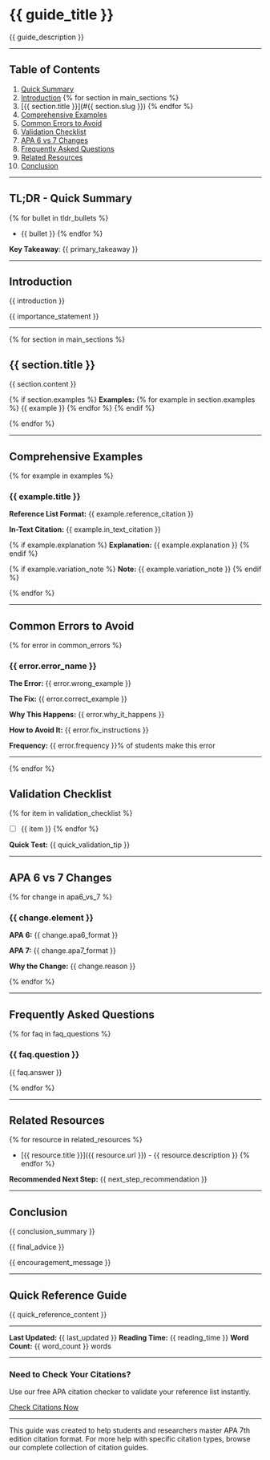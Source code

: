 # {{ guide_title }}

{{ guide_description }}

---

## Table of Contents

1. [Quick Summary](#tldr---quick-summary)
2. [Introduction](#introduction)
{% for section in main_sections %}
3. [{{ section.title }}](#{{ section.slug }})
{% endfor %}
4. [Comprehensive Examples](#comprehensive-examples)
5. [Common Errors to Avoid](#common-errors-to-avoid)
6. [Validation Checklist](#validation-checklist)
7. [APA 6 vs 7 Changes](#apa-6-vs-7-changes)
8. [Frequently Asked Questions](#frequently-asked-questions)
9. [Related Resources](#related-resources)
10. [Conclusion](#conclusion)

---

## TL;DR - Quick Summary

{% for bullet in tldr_bullets %}
- {{ bullet }}
{% endfor %}

**Key Takeaway**: {{ primary_takeaway }}

---

## Introduction

{{ introduction }}

{{ importance_statement }}

---

{% for section in main_sections %}
## {{ section.title }}

{{ section.content }}

{% if section.examples %}
**Examples:**
{% for example in section.examples %}
{{ example }}
{% endfor %}
{% endif %}

{% endfor %}

---

## Comprehensive Examples

{% for example in examples %}
### {{ example.title }}

**Reference List Format:**
{{ example.reference_citation }}

**In-Text Citation:**
{{ example.in_text_citation }}

{% if example.explanation %}
**Explanation:** {{ example.explanation }}
{% endif %}

{% if example.variation_note %}
**Note:** {{ example.variation_note }}
{% endif %}

{% endfor %}

---

## Common Errors to Avoid

{% for error in common_errors %}
### {{ error.error_name }}

**The Error:**
{{ error.wrong_example }}

**The Fix:**
{{ error.correct_example }}

**Why This Happens:** {{ error.why_it_happens }}

**How to Avoid It:** {{ error.fix_instructions }}

**Frequency:** {{ error.frequency }}% of students make this error

---

{% endfor %}

## Validation Checklist

{% for item in validation_checklist %}
- [ ] {{ item }}
{% endfor %}

**Quick Test:** {{ quick_validation_tip }}

---

## APA 6 vs 7 Changes

{% for change in apa6_vs_7 %}
### {{ change.element }}

**APA 6:** {{ change.apa6_format }}

**APA 7:** {{ change.apa7_format }}

**Why the Change:** {{ change.reason }}

{% endfor %}

---

## Frequently Asked Questions

{% for faq in faq_questions %}
### {{ faq.question }}

{{ faq.answer }}

{% endfor %}

---

## Related Resources

{% for resource in related_resources %}
- [{{ resource.title }}]({{ resource.url }}) - {{ resource.description }}
{% endfor %}

**Recommended Next Step:** {{ next_step_recommendation }}

---

## Conclusion

{{ conclusion_summary }}

{{ final_advice }}

{{ encouragement_message }}

---

## Quick Reference Guide

{{ quick_reference_content }}

---

**Last Updated:** {{ last_updated }}
**Reading Time:** {{ reading_time }}
**Word Count:** {{ word_count }} words

---

<div class="cta-placement">
    <h3>Need to Check Your Citations?</h3>
    <p>Use our free APA citation checker to validate your reference list instantly.</p>
    <a href="/checker/" class="cta-button">Check Citations Now</a>
</div>

---

<div class="author-info">
    <p>This guide was created to help students and researchers master APA 7th edition citation format. For more help with specific citation types, browse our complete collection of citation guides.</p>
</div>